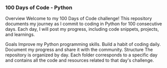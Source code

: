 ### 100 Days of Code - Python
Overview
Welcome to my 100 Days of Code challenge! This repository documents my journey as I commit to coding in Python for 100 consecutive days. Each day, I will post my progress, including code snippets, projects, and learnings.

Goals
Improve my Python programming skills.
Build a habit of coding daily.
Document my progress and share it with the community.
Structure
The repository is organized by day. Each folder corresponds to a specific day and contains all the code and resources related to that day's challenge.

